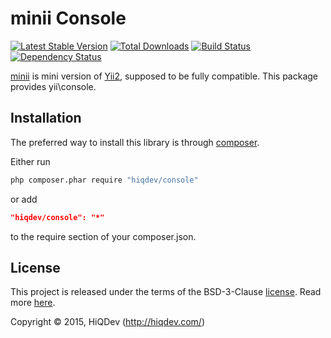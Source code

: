 minii Console
=============

[![Latest Stable Version](https://poser.pugx.org/minii/console/v/stable)](https://packagist.org/packages/minii/console)
[![Total Downloads](https://poser.pugx.org/minii/console/downloads)](https://packagist.org/packages/minii/console)
[![Build Status](https://img.shields.io/travis/hiqdev/minii-console.svg)](https://travis-ci.org/hiqdev/minii-console)
[![Dependency Status](https://www.versioneye.com/php/hiqdev:console/dev-master/badge.svg)](https://www.versioneye.com/php/hiqdev:console/dev-master)

[minii](https://github.com/hiqdev/minii-core) is mini version of [Yii2](http://yiiframework.com/), supposed to be fully compatible.
This package provides yii\console.

## Installation

The preferred way to install this library is through [composer](http://getcomposer.org/download/).

Either run

```sh
php composer.phar require "hiqdev/console"
```

or add

```json
"hiqdev/console": "*"
```

to the require section of your composer.json.

## License

This project is released under the terms of the BSD-3-Clause [license](LICENSE).
Read more [here](http://choosealicense.com/licenses/bsd-3-clause).

Copyright © 2015, HiQDev (http://hiqdev.com/)
